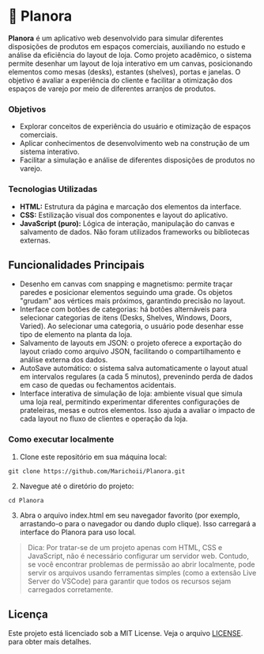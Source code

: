 # :pushpin: Planora
**Planora** é um aplicativo web desenvolvido para simular diferentes disposições de produtos em espaços comerciais, auxiliando no estudo e análise da eficiência do layout de loja. Como projeto acadêmico, o sistema permite desenhar um layout de loja interativo em um canvas, posicionando elementos como mesas (desks), estantes (shelves), portas e janelas. O objetivo é avaliar a experiência do cliente e facilitar a otimização dos espaços de varejo por meio de diferentes arranjos de produtos.

### Objetivos
- Explorar conceitos de experiência do usuário e otimização de espaços comerciais.
- Aplicar conhecimentos de desenvolvimento web na construção de um sistema interativo.
- Facilitar a simulação e análise de diferentes disposições de produtos no varejo.

### Tecnologias Utilizadas
- **HTML:** Estrutura da página e marcação dos elementos da interface.
- **CSS:** Estilização visual dos componentes e layout do aplicativo.
- **JavaScript (puro):** Lógica de interação, manipulação do canvas e salvamento de dados. Não foram utilizados frameworks ou bibliotecas externas.

## Funcionalidades Principais
- Desenho em canvas com snapping e magnetismo: permite traçar paredes e posicionar elementos seguindo uma grade. Os objetos "grudam" aos vértices mais próximos, garantindo precisão no layout.
- Interface com botões de categorias: há botões alternáveis para selecionar categorias de itens (Desks, Shelves, Windows, Doors, Varied). Ao selecionar uma categoria, o usuário pode desenhar esse tipo de elemento na planta da loja.
- Salvamento de layouts em JSON: o projeto oferece a exportação do layout criado como arquivo JSON, facilitando o compartilhamento e análise externa dos dados.
- AutoSave automático: o sistema salva automaticamente o layout atual em intervalos regulares (a cada 5 minutos), prevenindo perda de dados em caso de quedas ou fechamentos acidentais.
- Interface interativa de simulação de loja: ambiente visual que simula uma loja real, permitindo experimentar diferentes configurações de prateleiras, mesas e outros elementos. Isso ajuda a avaliar o impacto de cada layout no fluxo de clientes e operação da loja.

### Como executar localmente
1. Clone este repositório em sua máquina local:
```
git clone https://github.com/Marichoii/Planora.git
```
2. Navegue até o diretório do projeto:
```
cd Planora
```
3. Abra o arquivo index.html em seu navegador favorito (por exemplo, arrastando-o para o navegador ou dando duplo clique). Isso carregará a interface do Planora para uso local.
> Dica: Por tratar-se de um projeto apenas com HTML, CSS e JavaScript, não é necessário configurar um servidor web. Contudo, se você encontrar problemas de permissão ao abrir localmente, pode servir os arquivos usando ferramentas simples (como a extensão Live Server do VSCode) para garantir que todos os recursos sejam carregados corretamente.

## Licença
Este projeto está licenciado sob a MIT License. Veja o arquivo [LICENSE](LICENSE/). para obter mais detalhes.
